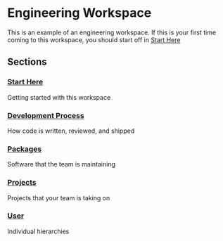 # Engineering Workspace

This is an example of an engineering workspace. 
If this is your first time coming to this workspace, you should start off in [Start Here](/start-here.md) 

## Sections

### [Start Here](/start-here.md)

Getting started with this workspace

### [Development Process](/dev.md)

How code is written, reviewed, and shipped

### [Packages](/pkg.md)

Software that the team is maintaining

### [Projects](/proj.md)

Projects that your team is taking on 

### [User](/user.md)

Individual hierarchies